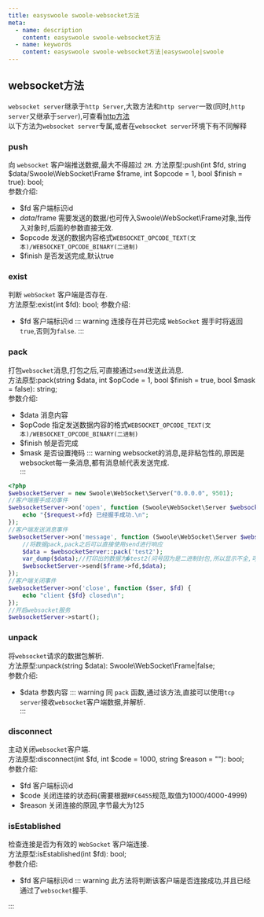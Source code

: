 ```yaml
---
title: easyswoole swoole-websocket方法
meta:
  - name: description
    content: easyswoole swoole-websocket方法
  - name: keywords
    content: easyswoole swoole-websocket方法|easyswoole|swoole
---
```


## websocket方法
`websocket server`继承于`http Server`,大致方法和`http server`一致(同时,`http server`又继承于`server`),可查看[http方法](/Cn/Swoole/ServerStart/Http/method.md)    
以下方法为`websocket server`专属,或者在`websocket server`环境下有不同解释
### push
向 `websocket` 客户端推送数据,最大不得超过 `2M`.
方法原型:push(int $fd, string $data/Swoole\WebSocket\Frame $frame, int $opcode = 1, bool $finish = true): bool;  
参数介绍:  
- $fd  客户端标识id
- $data/$frame  需要发送的数据/也可传入Swoole\WebSocket\Frame对象,当传入对象时,后面的参数直接无效.
- $opcode  发送的数据内容格式`WEBSOCKET_OPCODE_TEXT(文本)/WEBSOCKET_OPCODE_BINARY(二进制)`
- $finish  是否发送完成,默认true

### exist
判断 `webSocket` 客户端是否存在.  
方法原型:exist(int $fd): bool;
参数介绍:
- $fd 客户端标识id
::: warning
连接存在并已完成 `WebSocket` 握手时将返回 `true`,否则为`false`.
:::
### pack
打包`websocket`消息,打包之后,可直接通过`send`发送此消息.  
方法原型:pack(string $data, int $opCode = 1, bool $finish = true, bool $mask = false): string;  
参数介绍:  
- $data 消息内容
- $opCode 指定发送数据内容的格式`WEBSOCKET_OPCODE_TEXT(文本)/WEBSOCKET_OPCODE_BINARY(二进制)`
- $finish 帧是否完成
- $mask 是否设置掩码
::: warning
websocket的消息,是非粘包性的,原因是websocket每一条消息,都有消息帧代表发送完成.    
::: 
```php
<?php
$websocketServer = new Swoole\WebSocket\Server("0.0.0.0", 9501);
//客户端握手成功事件
$websocketServer->on('open', function (Swoole\WebSocket\Server $websocketServer, $request) {
    echo "{$request->fd} 已经握手成功.\n";
});
//客户端发送消息事件
$websocketServer->on('message', function (Swoole\WebSocket\Server $websocketServer, $frame) {
    //将数据pack,pack之后可以直接使用send进行响应
    $data = $websocketServer::pack('test2');
    var_dump($data);//打印出的数据为�test2(问号因为是二进制封包,所以显示不全,可以自行测试)
    $websocketServer->send($frame->fd,$data);
});
//客户端关闭事件
$websocketServer->on('close', function ($ser, $fd) {
    echo "client {$fd} closed\n";
});
//开启websocket服务
$websocketServer->start();
```

### unpack
将`websocket`请求的数据包解析.   
方法原型:unpack(string $data): Swoole\WebSocket\Frame|false;  
参数介绍:  
- $data 参数内容
::: warning
同 `pack` 函数,通过该方法,直接可以使用`tcp server`接收`websocket`客户端数据,并解析.   
:::
### disconnect
主动关闭`websocket`客户端.  
方法原型:disconnect(int $fd, int $code = 1000, string $reason = ""): bool;  
参数介绍:   
- $fd 客户端标识id
- $code 关闭连接的状态码(需要根据`RFC6455`规范,取值为1000/4000-4999)
- $reason 关闭连接的原因,字节最大为125

### isEstablished
检查连接是否为有效的 `WebSocket` 客户端连接.  
方法原型:isEstablished(int $fd): bool;  
参数介绍:  
- $fd 客户端标识id
::: warning
此方法将判断该客户端是否连接成功,并且已经通过了`websocket`握手.  

:::
